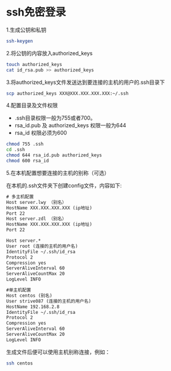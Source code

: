 # ssh免密登录

1.生成公钥和私钥

```sh
ssh-keygen
```

2.将公钥的内容放入authorized_keys

```sh
touch authorized_keys
cat id_rsa.pub >> authorized_keys
```

3.将authorized_keys文件发送达到要连接的主机的用户的.ssh目录下

```sh
scp authorized_keys XXX@XXX.XXX.XXX.XXX:~/.ssh
```

4.配置目录及文件权限

- .ssh目录权限一般为755或者700。
- rsa_id.pub 及 authorized_keys 权限一般为644
- rsa_id 权限必须为600

```sh
chmod 755 .ssh
cd .ssh
chmod 644 rsa_id.pub authorized_keys
chmod 600 rsa_id
```

5.在本机配置想要连接的主机的别称（可选）

在本机的.ssh文件夹下创建config文件，内容如下:

```txt
# 多主机配置
Host server.lwy （别名）
HostName XXX.XXX.XXX.XXX (ip地址)
Port 22
Host server.zdl （别名）
HostName XXX.XXX.XXX.XXX (ip地址)
Port 22

Host server.*
User root (连接的主机的用户名)
IdentityFile ~/.ssh/id_rsa
Protocol 2
Compression yes
ServerAliveInterval 60
ServerAliveCountMax 20
LogLevel INFO

#单主机配置
Host centos (别名)
User strive087 (连接的主机的用户名)
HostName 192.168.2.8
IdentityFile ~/.ssh/id_rsa
Protocol 2
Compression yes
ServerAliveInterval 60
ServerAliveCountMax 20
LogLevel INFO
```

生成文件后便可以使用主机别称连接，例如：

```sh
ssh centos
```
